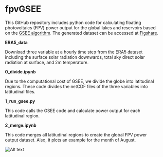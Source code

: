 # fpvGSEE

This GitHub repository includes python code for calculating floating photovoltaics (FPV) power output for the global lakes and reservoirs based on the [GSEE algorithm](https://doi.org/10.1016/j.energy.2016.08.060). The generated dataset can be accessed at [Figshare](https://figshare.com/XX). 

**ERA5_data**

Download three variable at a hourly time step from the [ERA5 dataset](https://cds.climate.copernicus.eu/cdsapp#!/dataset/reanalysis-era5-single-levels) including the surface solar radiation downwards, total sky direct solar radiation at surface, and 2m temperature.

**0_divide.ipynb**

Due to the computational cost of GSEE, we divide the globe into latitudinal regions. These code divides the netCDF files of the three variables into latitudinal files.

**1_run_gsee.py**

This code calls the GSEE code and calculate power output for each latitudinal region. 

**2_merge.ipynb**

This code merges all latitudinal regions to create the global FPV power output dataset. Also, it plots an example for the month of August.

![Alt text](../images/PV.png?raw=true "Photovoltaics")
